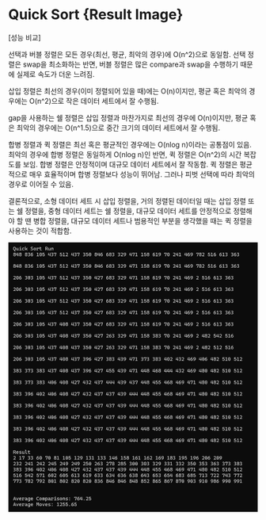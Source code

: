# Quick Sort {Result Image}
[성능 비교]


  선택과 버블 정렬은 모든 경우(최선, 평균, 최악의 경우)에 O(n^2)으로 동일함. 선택 정렬은 swap을 최소화하는 반면, 버블 정렬은 많은 compare과 swap을 수행하기 때문에 실제로 속도가 더운 느려짐.
 
삽입 정렬은 최선의 경우(이미 정렬되어 있을 때)에는 O(n)이지만, 평균 혹은 최악의 경우에는 O(n^2)으로 작은 데이터 세트에서 잘 수행됨.

gap을 사용하는 쉘 정렬은 삽입 정렬과 마찬가지로 최선의 경우에 O(n)이지만, 평균 혹은 최악의 경우에는 O(n^1.5)으로 중간 크기의 데이터 세트에서 잘 수행됨.

합병 정렬과 퀵 정렬은 최선 혹은 평균적인 경우에는 O(nlog n)이라는 공통점이 있음. 최악의 경우에 합병 정렬은 동일하게 O(nlog n)인 반면, 퀵 정렬은 O(n^2)의 시간 복잡도를 보임. 합병 정렬은 안정적이며 대규모 데이터 세트에서 잘 작동함. 퀵 정렬은 평균적으로 매우 효율적이며 합병 정렬보다 성능이 뛰어남. 그러나 피벗 선택에 따라 최악의 경우로 이어질 수 있음.


   결론적으로, 소형 데이터 세트 시 삽입 정렬을, 거의 정렬된 데이터일 때는 삽입 정렬 또는 쉘 정렬을, 중형 데이터 세트는 쉘 정렬을, 대규모 데이터 세트를 안정적으로 정렬해야 할 땐 병합 정렬을, 대규모 데이터 세트나 범용적인 부분을 생각했을 때는 퀵 정렬을 사용하는 것이 적합함.

  
![](./image14.png)
